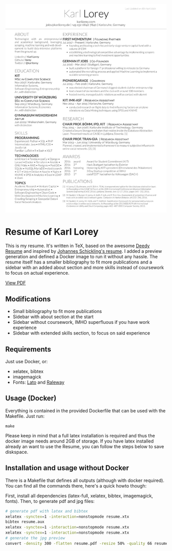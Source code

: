 ![Resume preview](https://github.com/lorey/resume/raw/master/resume.jpg)

# Resume of Karl Lorey

This is my resume. 
It's written in TeX, based on the awesome [Deedy Resume](https://github.com/deedy/Deedy-Resume) 
and inspired by [Johannes Schickling's resume](https://github.com/schickling/resume).
I added a preview generation and defined a Docker image to run it without any hassle.
The resume itself has a smaller bibliography to fit more publications
and a sidebar with an added about section 
and  more skills instead of coursework
to focus on actual experience.

[View PDF](https://github.com/lorey/resume/raw/master/resume.pdf)

## Modifications
* Small bibliography to fit more publications
* Sidebar with about section at the start
* Sidebar without coursework, IMHO superfluous if you have work experience
* Sidebar with extended skills section, to focus on said experience

## Requirements
Just use Docker, or:
* xelatex, bibtex
* imagemagick
* Fonts: [Lato](https://fonts.google.com/specimen/Lato) and [Raleway](https://fonts.google.com/specimen/Raleway)

## Usage (Docker)
Everything is contained in the provided Dockerfile that can be used with the Makefile.
Just run:

```
make
```

Please keep in mind that a full latex installation is required
and thus the docker image needs around 2GB of storage.
If you have latex installed already an want to use the Resume, 
you can follow the steps below to save diskspace.

## Installation and usage without Docker
There is a Makefile that defines all outputs (although with docker required).
You can find all the commands there, here's a quick howto though:

First, install all dependencies (latex-full, xelatex, bibtex, imagemagick, fonts).
Then, to generate pdf and jpg files:

```bash
# generate pdf with latex and bibtex
xelatex -synctex=1 -interaction=nonstopmode resume.xtx
bibtex resume.aux
xelatex -synctex=1 -interaction=nonstopmode resume.xtx
xelatex -synctex=1 -interaction=nonstopmode resume.xtx
# generate the jpg preview
convert -density 300 -flatten resume.pdf -resize 50% -quality 66 resume.jpg
```
